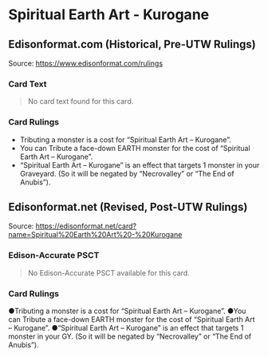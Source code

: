 # Spiritual Earth Art - Kurogane

## Edisonformat.com (Historical, Pre-UTW Rulings)

Source: https://www.edisonformat.com/rulings

### Card Text

> No card text found for this card.

### Card Rulings

*   Tributing a monster is a cost for “Spiritual Earth Art – Kurogane”.
*   You can Tribute a face-down EARTH monster for the cost of “Spiritual Earth Art – Kurogane”.
*   “Spiritual Earth Art – Kurogane” is an effect that targets 1 monster in your Graveyard. (So it will be negated by “Necrovalley” or “The End of Anubis”).

## Edisonformat.net (Revised, Post-UTW Rulings)

Source: https://edisonformat.net/card?name=Spiritual%20Earth%20Art%20-%20Kurogane

### Edison-Accurate PSCT

> No Edison-Accurate PSCT available for this card.

### Card Rulings

●Tributing a monster is a cost for “Spiritual Earth Art – Kurogane”.
●You can Tribute a face-down EARTH monster for the cost of “Spiritual Earth Art – Kurogane”.
●“Spiritual Earth Art – Kurogane” is an effect that targets 1 monster in your GY. (So it will be negated by “Necrovalley” or “The End of Anubis”).
            